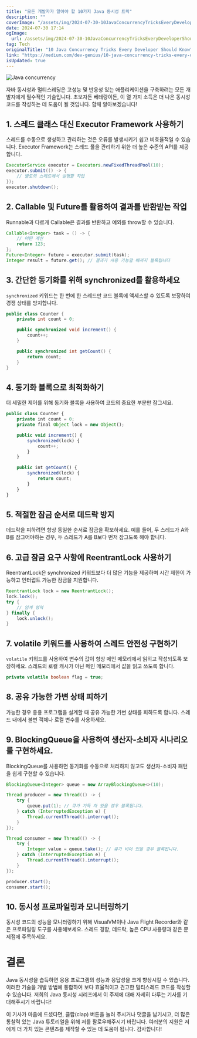 ```yaml
---
title: "모든 개발자가 알아야 할 10가지 Java 동시성 트릭"
description: ""
coverImage: "/assets/img/2024-07-30-10JavaConcurrencyTricksEveryDeveloperShouldKnow_0.png"
date: 2024-07-30 17:14
ogImage: 
  url: /assets/img/2024-07-30-10JavaConcurrencyTricksEveryDeveloperShouldKnow_0.png
tag: Tech
originalTitle: "10 Java Concurrency Tricks Every Developer Should Know"
link: "https://medium.com/dev-genius/10-java-concurrency-tricks-every-developer-should-know-4961c3077302"
isUpdated: true
---
```





![Java concurrency](/assets/img/2024-07-30-10JavaConcurrencyTricksEveryDeveloperShouldKnow_0.png)

자바 동시성과 멀티스레딩은 고성능 및 반응성 있는 애플리케이션을 구축하려는 모든 개발자에게 필수적인 기술입니다. 초보자든 베테랑이든, 이 열 가지 소득은 더 나은 동시성 코드를 작성하는 데 도움이 될 것입니다. 함께 알아보겠습니다!

## 1. 스레드 클래스 대신 Executor Framework 사용하기

스레드를 수동으로 생성하고 관리하는 것은 오류를 발생시키기 쉽고 비효율적일 수 있습니다. Executor Framework는 스레드 풀을 관리하기 위한 더 높은 수준의 API를 제공합니다.

<div class="content-ad"></div>

```java
ExecutorService executor = Executors.newFixedThreadPool(10);
executor.submit(() -> {
    // 별도의 스레드에서 실행할 작업
});
executor.shutdown();
```

## 2. Callable 및 Future를 활용하여 결과를 반환받는 작업

Runnable과 다르게 Callable은 결과를 반환하고 예외를 throw할 수 있습니다.

```java
Callable<Integer> task = () -> {
    // 어떤 계산
    return 123;
};
Future<Integer> future = executor.submit(task);
Integer result = future.get(); // 결과가 사용 가능할 때까지 블록됩니다
```

<div class="content-ad"></div>

## 3. 간단한 동기화를 위해 synchronized를 활용하세요

`synchronized` 키워드는 한 번에 한 스레드만 코드 블록에 액세스할 수 있도록 보장하여 경쟁 상태를 방지합니다.

```java
public class Counter {
    private int count = 0;

    public synchronized void increment() {
        count++;
    }

    public synchronized int getCount() {
        return count;
    }
}
```

## 4. 동기화 블록으로 최적화하기

<div class="content-ad"></div>

더 세밀한 제어를 위해 동기화 블록을 사용하여 코드의 중요한 부분만 잠그세요.

```js
public class Counter {
    private int count = 0;
    private final Object lock = new Object();

    public void increment() {
        synchronized(lock) {
            count++;
        }
    }

    public int getCount() {
        synchronized(lock) {
            return count;
        }
    }
}
```

## 5. 적절한 잠금 순서로 데드락 방지

데드락을 피하려면 항상 동일한 순서로 잠금을 확보하세요. 예를 들어, 두 스레드가 A와 B를 잠그어야하는 경우, 두 스레드가 A를 B보다 먼저 잠그도록 해야 합니다.

<div class="content-ad"></div>

## 6. 고급 잠금 요구 사항에 ReentrantLock 사용하기

ReentrantLock은 synchronized 키워드보다 더 많은 기능을 제공하며 시간 제한이 가능하고 인터럽트 가능한 잠금을 지원합니다.

```java
ReentrantLock lock = new ReentrantLock();
lock.lock();
try {
    // 임계 영역
} finally {
    lock.unlock();
}
```

## 7. volatile 키워드를 사용하여 스레드 안전성 구현하기

<div class="content-ad"></div>

`volatile` 키워드를 사용하여 변수의 값이 항상 메인 메모리에서 읽히고 작성되도록 보장하세요. 스레드의 로컬 캐시가 아닌 메인 메모리에서 값을 읽고 쓰도록 합니다.

```java
private volatile boolean flag = true;
```

## 8. 공유 가능한 가변 상태 피하기

가능한 경우 응용 프로그램을 설계할 때 공유 가능한 가변 상태를 피하도록 합니다. 스레드 내에서 불변 객체나 로컬 변수를 사용하세요.

<div class="content-ad"></div>

## 9. BlockingQueue을 사용하여 생산자-소비자 시나리오를 구현하세요.

BlockingQueue를 사용하면 동기화를 수동으로 처리하지 않고도 생산자-소비자 패턴을 쉽게 구현할 수 있습니다.

```java
BlockingQueue<Integer> queue = new ArrayBlockingQueue<>(10);

Thread producer = new Thread(() -> {
    try {
        queue.put(1); // 큐가 가득 차 있을 경우 블록됩니다.
    } catch (InterruptedException e) {
        Thread.currentThread().interrupt();
    }
});

Thread consumer = new Thread(() -> {
    try {
        Integer value = queue.take(); // 큐가 비어 있을 경우 블록됩니다.
    } catch (InterruptedException e) {
        Thread.currentThread().interrupt();
    }
});

producer.start();
consumer.start();
```

## 10. 동시성 프로파일링과 모니터링하기

<div class="content-ad"></div>

동시성 코드의 성능을 모니터링하기 위해 VisualVM이나 Java Flight Recorder와 같은 프로파일링 도구를 사용해보세요. 스레드 경핟, 데드락, 높은 CPU 사용량과 같은 문제점에 주목하세요.

# 결론

Java 동시성을 습득하면 응용 프로그램의 성능과 응답성을 크게 향상시킬 수 있습니다. 이러한 기술을 개발 방법에 통합하여 보다 효율적이고 견고한 멀티스레드 코드를 작성할 수 있습니다. 저희의 Java 동시성 시리즈에서 이 주제에 대해 자세히 다루는 기사를 기대해주시기 바랍니다!

이 기사가 마음에 드셨다면, 클랍(clap) 버튼을 눌러 주시거나 댓글을 남기시고, 더 많은 통찰력 있는 Java 튜토리얼을 위해 저를 팔로우해주시기 바랍니다. 여러분의 지원은 저에게 더 가치 있는 콘텐츠를 제작할 수 있는 데 도움이 됩니다. 감사합니다!